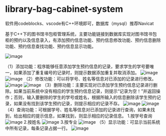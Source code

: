 # library-bag-cabinet-system

软件用codeblocks、vscode有C++环境即可，数据库（mysql）推荐Navicat

基于C++下的图书馆书包柜管理系统，主要功能链接到数据库实现对图书馆书包柜的预约以及信息录入，有添加预约信息功能、预约信息修改功能、预约信息删除功能、预约信息查找功能、预约信息显示功能。

![image](https://user-images.githubusercontent.com/79844631/194093460-4f8d9ae6-4baf-4af7-9f8c-8160ea5e4113.png)

（1）添加功能：程序能够任意添加学生预约信息的记录，要求学生的学号要唯一，如果添加了重复编号的记录时，则提示数据添加重复并取消添加。
![image](https://user-images.githubusercontent.com/79844631/194093679-f4c7cbc6-7055-4008-8477-42c0c9c2c4b8.png)
![image](https://user-images.githubusercontent.com/79844631/194093708-1e6594e1-7c69-4dd5-9832-3533db8b83b6.png)
（2）修改功能：可以将学号、姓名等信息对已添加的记录进行修改。
![image](https://user-images.githubusercontent.com/79844631/194093744-c8d148e5-dd12-4980-a2cb-02f41b0b2eb5.png)
![image](https://user-images.githubusercontent.com/79844631/194093764-021f6c59-8f39-435a-9361-bce6eba1e1fb.png)
（3）删除功能：主要实现对已添加学生预约信息记录进行删除。如果当前系统中没有相应的学生预约信息记录，则提示“记录为空！”并返回操作；否则，输入要删除的学生的学号或姓名，根据所输入的信息删除该学生预约记录，如果没有找到该学生预约记录，则提示相应的记录不存。
![image](https://user-images.githubusercontent.com/79844631/194093801-4c458802-7e73-4383-adce-948a536a05ae.png)
![image](https://user-images.githubusercontent.com/79844631/194093815-40bccf52-4888-4182-9c13-6d2e7991b07d.png)
（4）查询功能：可根据学号、姓名等信息对已添加的记录进行查询，如果未找到，给出相应的提示信息，如果找到，则显示相应的记录信息。
1.按学号查询
![image](https://user-images.githubusercontent.com/79844631/194093844-63f4d3fd-258d-45fb-ade2-58f265c61fc9.png)
2.按姓名
![image](https://user-images.githubusercontent.com/79844631/194093922-22dfd134-67d2-4087-86a2-a5cb6ff6d662.png)
3.按专业
![image](https://user-images.githubusercontent.com/79844631/194093970-e39488d4-fc1d-4508-8998-edc56568aeae.png)
（5）显示功能：可显示当前系统中所有记录，每条记录占据一行。
![image](https://user-images.githubusercontent.com/79844631/194094002-710b518b-da6f-4942-bcf7-fbbf9d0e3435.png)



